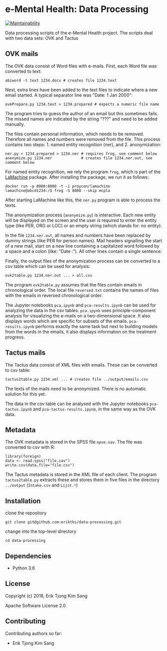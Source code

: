 e-Mental Health: Data Processing
================================

[![Maintainability](https://api.codeclimate.com/v1/badges/fbc09669dbc8c0449e0e/maintainability)](https://codeclimate.com/github/e-mental-health/data-processing/maintainability)

Data processing scripts of the e-Mental Health project. The scripts deal with two data sets: OVK and Tactus

OVK mails
---------

The OVK data consist of Word files with e-mails. First, each Word file was converted to text:
```
abiword -t text 1234.docx # creates file 1234.text
```

Next, extra lines have been added to the text files to indicate where a new email started. A typical separator line was "Date: 1 Jan 2000":
```
ovkPrepare.py 1234.text > 1234.prepared # expects a numeric file name
```
The program tries to guess the author of an email but this sometimes fails. The missed names are indicated by the string "???" and need to be added manually.

The files contain personal information, which needs to be removed. Therefore all names and numbers were removed from the file. This process contains two steps: 1. named entity recognition (ner), and 2. anonymization:
```
ner.py < 1234.prepared > 1234.ner # requires frog, see comment below
anonymize.py 1234.ner             # creates file 1234.ner.out, see comment below
```

For named entity recognition, we rely the program `frog`, which is part of the [LaMachine](https://github.com/proycon/lamachine) package. After installing the package, we run it as follows:
```
docker run -p 8080:8080 -t -i proycon/lamachine
lamachine@abcd1234:/$ frog -S 8080 --skip mcpla
```
After starting LaMachine like this, the `ner.py` program is able to process the texts.

The anonymization process (`anonymize.py`) is interactive. Each new entity will be displayed on the screen and the user is required to enter the entity type (like PER, ORG or LOC) or an empty string (which stands for: no entity).

In the file `1234.ner.out`, all names and numbers have been replaced by dummy strings (like PER for person names). Mail headers signalling the start of a new mail, start on a new line containing a capitalized word followed by a space and a colon (like: "Date :"). All other lines contain a single sentence.

Finally, the output files of the anonymization process can be converted to a csv table which can be used for analysis:
```
ovk2table.py 1234.ner.out ... > all.csv
```
The program `ovk2table.py` assumes that the files contain emails in chronological order. The local file `reversed.txt` contains the names of files with the emails in reversed chronological order.

The Jupyter notebooks `pca.ipynb` and `pca-results.ipynb` can be used for analyzing the data in the csv tables. `pca.ipynb` uses principle-component analysis for visualizing the e-mails on a two-dimensional space. It also displays words which are specific for subsets of the emails. `pca-results.ipynb` performs exactly the same task but next to building models from the words in the emails, it also displays information on the treatment progress.

Tactus mails
------------

The Tactus data consist of XML files with emails. These can be converted to csv table:
```
tactus2table.py 1234.xml ... # creates file ../output/emails.csv
```

The texts of the mails need to be anonymized. There is no automatic solution for this yet.

The data in the csv table can be analysed with the Jupyter notebooks `pca-tactus.ipynb` and `pca-tactus-results.ipynb`, in the same way as the OVK data.

Metadata
--------

The OVK metadata is stored in the SPSS file `opve.sav`. The file was converted to csv with R:
```
library(foreign)
data <- read.spss("file.sav")
write.csv(data,file="file.csv")
```
The Tactus metadata is stored in the XML file of each client. The program `tactus2table.py` extracts these and stores them in five files in the directory `../output` (`Intake.csv` and `Lijst.*`)


Installation
------------
clone the repository  
```
git clone git@github.com:eriktks/data-processing.git
```
change into the top-level directory  
```
cd data-processing
```

Dependencies
------------
 * Python 3.6

License
-------
Copyright (c) 2018, Erik Tjong Kim Sang

Apache Software License 2.0

Contributing
------------
Contributing authors so far:
* Erik Tjong Kim Sang
